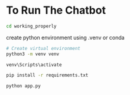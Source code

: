 # To Run The Chatbot

```bash
cd working_properly
```

create python environment using .venv or conda

```bash
# Create virtual environment
python3 -m venv venv
```

```bash
venv\Scripts\activate
```

```bash
pip install -r requirements.txt
```

```bash
python app.py
```

